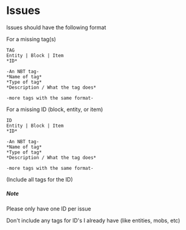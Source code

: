 # Issues
Issues should have the following format  
  
For a missing tag(s)

```
TAG
Entity | Block | Item
*ID*

-An NBT tag-
*Name of tag*
*Type of tag*
*Description / What the tag does*

-more tags with the same format-
```

For a missing ID (block, entity, or item)

```
ID
Entity | Block | Item
*ID*

-An NBT tag-
*Name of tag*
*Type of tag*
*Description / What the tag does*

-more tags with the same format-
```

(Include all tags for the ID)

##### Note
Please only have one ID per issue  
  
Don't include any tags for ID's I already have (like entities, mobs, etc)
